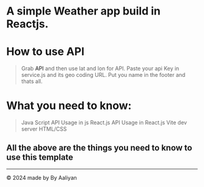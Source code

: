 # A simple Weather app build in Reactjs.
# How to use API
> Grab <a herf="https://openweathermap.org/api">API</a> and then use lat and lon for API. Paste your api Key in service.js and its geo coding URL.
> Put you name in the footer and thats all.
# What you need to know:
> Java Script
> API Usage in js
> React.js
> API Usage in React.js
> Vite dev server
> HTML/CSS
<h2>All the above are the things you need to know to use this template</h2>
<hr>
<footer>
  <p>&copy; 2024 made by <a herf="github.com/SkipScaped">By Aaliyan</a></p>
</footer>
